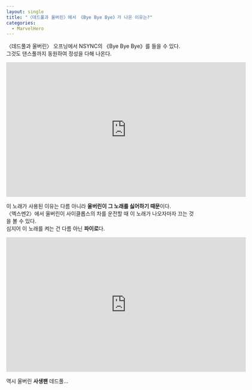 ```yaml
---
layout: single
title: "〈데드풀과 울버린〉에서 《Bye Bye Bye》가 나온 이유는?"
categories:
  - MarvelHero
---
```


〈데드풀과 울버린〉 오프닝에서 NSYNC의 《Bye Bye Bye》를 들을 수 있다.  
그것도 댄스풀까지 동원하여 정성을 다해 나온다.

<iframe width="640" height="360" src="https://www.youtube-nocookie.com/embed/YbIizLQr380?controls=0" frameborder="0" allowfullscreen></iframe>

이 노래가 사용된 이유는 다름 아니라 **울버린이 그 노래를 싫어하기 때문**이다.  
〈엑스멘2〉에서 울버린이 사이클롭스의 차를 운전할 때 이 노래가 나오자마자 끄는 것을 볼 수 있다.  
심지어 이 노래를 켜는 건 다름 아닌 **파이로**다.

<iframe width="640" height="360" src="https://www.youtube-nocookie.com/embed/9AdF-yOJ0c8?controls=0&start=34&end=42" frameborder="0" allowfullscreen></iframe>

역시 울버린 **사생팬** 데드풀...
